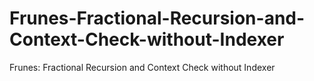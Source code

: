 # Frunes-Fractional-Recursion-and-Context-Check-without-Indexer
Frunes: Fractional Recursion and Context Check without Indexer
